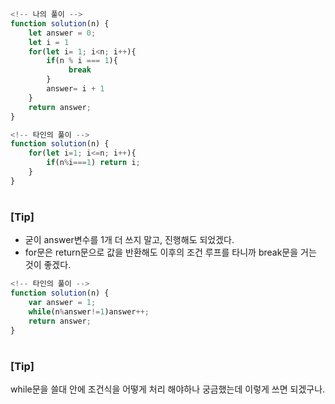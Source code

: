 ```javascript
<!-- 나의 풀이 -->
function solution(n) {
    let answer = 0;
    let i = 1
    for(let i= 1; i<n; i++){
        if(n % i === 1){
             break
        }
        answer= i + 1
    }
    return answer;
}

```

```javascript
<!-- 타인의 풀이 -->
function solution(n) {
    for(let i=1; i<=n; i++){
        if(n%i===1) return i;
    }
}


```

#

### [Tip]
- 굳이 answer변수를 1개 더 쓰지 말고, 진행해도 되었겠다. 
- for문은 return문으로 값을 반환해도 이후의 조건 루프를 타니까 break문을 거는 것이 좋겠다.



```javascript
<!-- 타인의 풀이 -->
function solution(n) {
    var answer = 1;
    while(n%answer!=1)answer++;
    return answer;
}

```

#

### [Tip]
while문을 쓸대 안에 조건식을 어떻게 처리 해야하나 궁금했는데 이렇게 쓰면 되겠구나.

